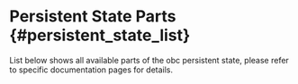 # Persistent State Parts {#persistent_state_list}

List below shows all available parts of the obc persistent state, please refer to specific documentation pages for details.